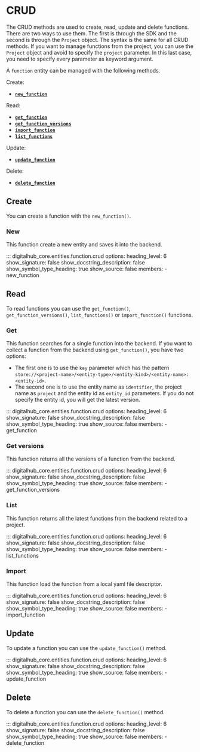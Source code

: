 # CRUD

The CRUD methods are used to create, read, update and delete functions. There are two ways to use them.
The first is through the SDK and the second is through the `Project` object.
The syntax is the same for all CRUD methods. If you want to manage functions from the project, you can use the `Project` object and avoid to specify the `project` parameter. In this last case, you need to specify every parameter as keyword argument.

A `function` entity can be managed with the following methods.

Create:

- [**`new_function`**](#new)

Read:

- [**`get_function`**](#get)
- [**`get_function_versions`**](#get-versions)
- [**`import_function`**](#import)
- [**`list_functions`**](#list)

Update:

- [**`update_function`**](#update)

Delete:

- [**`delete_function`**](#delete)

## Create

You can create a function with the `new_function()`.

### New

This function create a new entity and saves it into the backend.

::: digitalhub_core.entities.function.crud
    options:
        heading_level: 6
        show_signature: false
        show_docstring_description: false
        show_symbol_type_heading: true
        show_source: false
        members:
            - new_function

## Read

To read functions you can use the `get_function()`, `get_function_versions()`, `list_functions()` or `import_function()` functions.

### Get

This function searches for a single function into the backend.
If you want to collect a function from the backend using `get_function()`, you have two options:

- The first one is to use the `key` parameter which has the pattern `store://<project-name>/<entity-type>/<entity-kind>/<entity-name>:<entity-id>`.
- The second one is to use the entity name as `identifier`, the project name as `project` and the entity id as `entity_id` parameters. If you do not specify the entity id, you will get the latest version.

::: digitalhub_core.entities.function.crud
    options:
        heading_level: 6
        show_signature: false
        show_docstring_description: false
        show_symbol_type_heading: true
        show_source: false
        members:
            - get_function

### Get versions

This function returns all the versions of a function from the backend.

::: digitalhub_core.entities.function.crud
    options:
        heading_level: 6
        show_signature: false
        show_docstring_description: false
        show_symbol_type_heading: true
        show_source: false
        members:
            - get_function_versions

### List

This function returns all the latest functions from the backend related to a project.

::: digitalhub_core.entities.function.crud
    options:
        heading_level: 6
        show_signature: false
        show_docstring_description: false
        show_symbol_type_heading: true
        show_source: false
        members:
            - list_functions

### Import

This function load the function from a local yaml file descriptor.

::: digitalhub_core.entities.function.crud
    options:
        heading_level: 6
        show_signature: false
        show_docstring_description: false
        show_symbol_type_heading: true
        show_source: false
        members:
            - import_function

## Update

To update a function you can use the `update_function()` method.

::: digitalhub_core.entities.function.crud
    options:
        heading_level: 6
        show_signature: false
        show_docstring_description: false
        show_symbol_type_heading: true
        show_source: false
        members:
            - update_function

## Delete

To delete a function you can use the `delete_function()` method.

::: digitalhub_core.entities.function.crud
    options:
        heading_level: 6
        show_signature: false
        show_docstring_description: false
        show_symbol_type_heading: true
        show_source: false
        members:
            - delete_function
